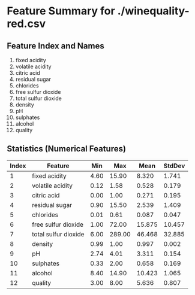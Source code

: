 # Feature Summary for ./winequality-red.csv

## Feature Index and Names
1. fixed acidity
2. volatile acidity
3. citric acid
4. residual sugar
5. chlorides
6. free sulfur dioxide
7. total sulfur dioxide
8. density
9. pH
10. sulphates
11. alcohol
12. quality

## Statistics (Numerical Features)
| Index | Feature | Min | Max | Mean | StdDev |
|-------|---------|-----|-----|------|--------|
| 1 | fixed acidity | 4.60 | 15.90 | 8.320 | 1.741 |
| 2 | volatile acidity | 0.12 | 1.58 | 0.528 | 0.179 |
| 3 | citric acid | 0.00 | 1.00 | 0.271 | 0.195 |
| 4 | residual sugar | 0.90 | 15.50 | 2.539 | 1.409 |
| 5 | chlorides | 0.01 | 0.61 | 0.087 | 0.047 |
| 6 | free sulfur dioxide | 1.00 | 72.00 | 15.875 | 10.457 |
| 7 | total sulfur dioxide | 6.00 | 289.00 | 46.468 | 32.885 |
| 8 | density | 0.99 | 1.00 | 0.997 | 0.002 |
| 9 | pH | 2.74 | 4.01 | 3.311 | 0.154 |
| 10 | sulphates | 0.33 | 2.00 | 0.658 | 0.169 |
| 11 | alcohol | 8.40 | 14.90 | 10.423 | 1.065 |
| 12 | quality | 3.00 | 8.00 | 5.636 | 0.807 |
